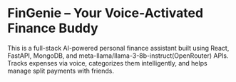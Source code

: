 # FinGenie – Your Voice-Activated Finance Buddy

This is a full-stack AI-powered personal finance assistant built using React, FastAPI, MongoDB, and meta-llama/llama-3-8b-instruct(OpenRouter) APIs. Tracks expenses via voice, categorizes them intelligently, and helps manage split payments with friends.

